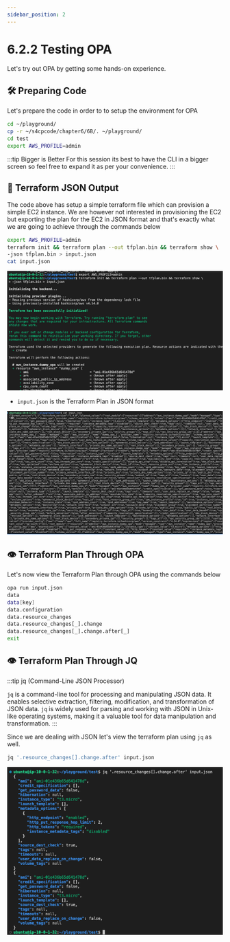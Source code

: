 ```yaml
---
sidebar_position: 2
---
```


# 6.2.2 Testing OPA

Let's try out OPA by getting some hands-on experience.

## 🛠️ Preparing Code

Let's prepare the code in order to to setup the environment for OPA

```bash
cd ~/playground/
cp -r ~/s4cpcode/chapter6/6B/. ~/playground/
cd test
export AWS_PROFILE=admin
```

:::tip Bigger is Better
For this session its best to have the CLI in a bigger screen so feel free to expand it as per your convenience.
:::

## 📜 Terraform JSON Output

The code above has setup a simple terraform file which can provision a simple EC2 instance. We are however not interested in provisioning the EC2 but exporting the plan for the EC2 in JSON format and that's exactly what we are going to achieve through the commands below

```bash
export AWS_PROFILE=admin
terraform init && terraform plan --out tfplan.bin && terraform show \
-json tfplan.bin > input.json
cat input.json
```

![](img/6B_1.png)

- `input.json` is the Terraform Plan in JSON format

![](img/input_json.png)

## 👁️ Terraform Plan Through OPA

Let's now view the Terraform Plan through OPA using the commands below

```bash
opa run input.json
data
data[key]
data.configuration
data.resource_changes
data.resource_changes[_].change
data.resource_changes[_].change.after[_]
exit
```

## 👁️ Terraform Plan Through JQ

:::tip jq (Command-Line JSON Processor)

`jq` is a command-line tool for processing and manipulating JSON data. It enables selective extraction, filtering, modification, and transformation of JSON data. `jq` is widely used for parsing and working with JSON in Unix-like operating systems, making it a valuable tool for data manipulation and transformation.
:::

Since we are dealing with JSON let's view the terraform plan using `jq` as well.


```bash
jq '.resource_changes[].change.after' input.json
```

![](img/6B_2.png)

